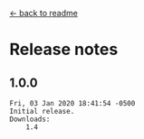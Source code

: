 ﻿﻿[← back to readme](README.md)

# Release notes
## 1.0.0
```
Fri, 03 Jan 2020 18:41:54 -0500
Initial release.
Downloads:
    1.4
```
